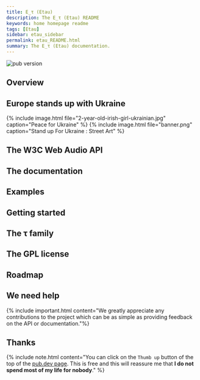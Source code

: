 ```yaml
---
title: E_τ (Etau)
description: The Ε_τ (Etau) README
keywords: home homepage readme
tags: [Etau]
sidebar: etau_sidebar
permalink: etau_README.html
summary: The Ε_τ (Etau) documentation.
---
```


![pub version](https://img.shields.io/pub/v/etau.svg?style=flat-square)

## Overview

## Europe stands up with Ukraine

{% include image.html file="2-year-old-irish-girl-ukrainian.jpg"  caption="Peace for Ukraine" %}
{% include image.html file="banner.png"  caption="Stand up For Ukraine : Street Art" %}

## The W3C Web Audio API

## The documentation

## Examples

## Getting started

## The τ family

## The GPL license

## Roadmap

## We need help

{% include important.html content="We greatly appreciate any contributions to the project which can be as simple as providing feedback on the API or documentation."%}

## Thanks

{% include note.html content="You can click on the `Thumb up` button of the top of the [pub.dev page](https://pub.dev/packages/etau).
This is free and this will reassure me that **I do not spend most of my life for nobody**." %}